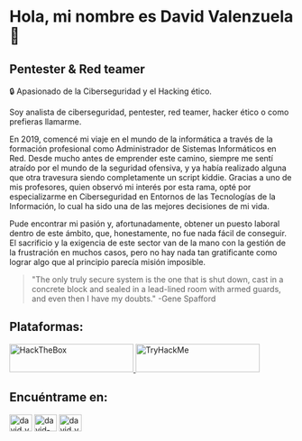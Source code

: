 <h1 align="left">Hola, mi nombre es David Valenzuela👋</h1>
<h2 align="left">Pentester & Red teamer</h2>

🔒 Apasionado de la Ciberseguridad y el Hacking ético.

<p align="left">
Soy analista de ciberseguridad, pentester, red teamer, hacker ético o como prefieras llamarme.

En 2019, comencé mi viaje en el mundo de la informática a través de la formación profesional como Administrador de Sistemas Informáticos en Red. Desde mucho antes de emprender este camino, siempre me sentí atraído por el mundo de la seguridad ofensiva, y ya había realizado alguna que otra travesura siendo completamente un script kiddie. Gracias a uno de mis profesores, quien observó mi interés por esta rama, opté por especializarme en Ciberseguridad en Entornos de las Tecnologías de la Información, lo cual ha sido una de las mejores decisiones de mi vida.

Pude encontrar mi pasión y, afortunadamente, obtener un puesto laboral dentro de este ámbito, que, honestamente, no fue nada fácil de conseguir. El sacrificio y la exigencia de este sector van de la mano con la gestión de la frustración en muchos casos, pero no hay nada tan gratificante como lograr algo que al principio parecía misión imposible.

> "The only truly secure system is the one that is shut down, cast in a concrete block and sealed in a lead-lined room with armed guards, and even then I have my doubts." -Gene Spafford
</p>

<h2 align="left">Plataformas:</h2>
<a href="https://app.hackthebox.com/profile/1101631" target="_blank" rel="noreferrer">
<img src="https://www.hackthebox.eu/badge/image/1101631" alt="HackTheBox" height="50" width="220"/>
</a>
<a href="https://tryhackme.com/p/v4l3n" target="_blank" rel="noreferrer">
<img src="https://tryhackme-badges.s3.amazonaws.com/v4l3n.png" alt="TryHackMe" height="50" width="220"/>
</a>

<h2 align="left">Encuéntrame en:</h2>
<p align="left">
<a href="https://twitter.com/david_v4l3n" target="blank"><img align="center" src="https://raw.githubusercontent.com/rahuldkjain/github-profile-readme-generator/master/src/images/icons/Social/twitter.svg" alt="david_v4l3n" height="30" width="40" /></a>
<a href="https://linkedin.com/in/david-valenzuela-vargas" target="blank"><img align="center" src="https://raw.githubusercontent.com/rahuldkjain/github-profile-readme-generator/master/src/images/icons/Social/linked-in-alt.svg" alt="david-valenzuela-vargas" height="30" width="40" /></a>
<a href="https://instagram.com/david_v4l3n" target="blank"><img align="center" src="https://raw.githubusercontent.com/rahuldkjain/github-profile-readme-generator/master/src/images/icons/Social/instagram.svg" alt="david_v4l3n" height="30" width="40" /></a>
</p>
